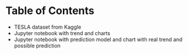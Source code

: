 # Table of Contents
- TESLA dataset from Kaggle
- Jupyter notebook with trend and charts
- Jupyter notebook with prediction model and chart with real trend and possible prediction
